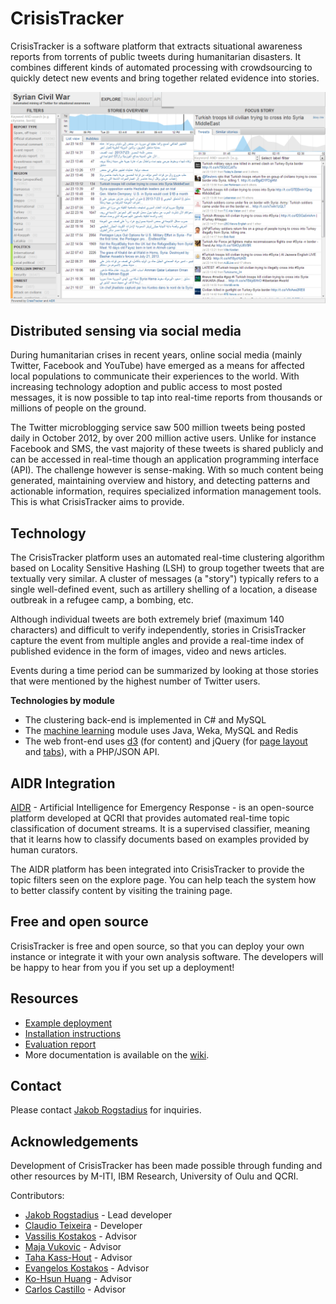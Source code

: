 # CrisisTracker

CrisisTracker is a software platform that extracts situational awareness reports from torrents of public tweets during humanitarian disasters. It combines different kinds of automated processing with crowdsourcing to quickly detect new events and bring together related evidence into stories.

![Screenshot of CrisisTracker](Documentation/screenshot1.png)

## Distributed sensing via social media

During humanitarian crises in recent years, online social media (mainly Twitter, Facebook and YouTube) have emerged as a means for affected local populations to communicate their experiences to the world. With increasing technology adoption and public access to most posted messages, it is now possible to tap into real-time reports from thousands or millions of people on the ground.

The Twitter microblogging service saw 500 million tweets being posted daily in October 2012, by over 200 million active users. Unlike for instance Facebook and SMS, the vast majority of these tweets is shared publicly and can be accessed in real-time though an application programming interface (API). The challenge however is sense-making. With so much content being generated, maintaining overview and history, and detecting patterns and actionable information, requires specialized information management tools. This is what CrisisTracker aims to provide.

## Technology

The CrisisTracker platform uses an automated real-time clustering algorithm based on Locality Sensitive Hashing (LSH) to group together tweets that are textually very similar. A cluster of messages (a "story") typically refers to a single well-defined event, such as artillery shelling of a location, a disease outbreak in a refugee camp, a bombing, etc.

Although individual tweets are both extremely brief (maximum 140 characters) and difficult to verify independently, stories in CrisisTracker capture the event from multiple angles and provide a real-time index of published evidence in the form of images, video and news articles.

Events during a time period can be summarized by looking at those stories that were mentioned by the highest number of Twitter users.

**Technologies by module**
* The clustering back-end is implemented in C# and MySQL
* The [machine learning](http://aidr.qcri.org/) module uses Java, Weka, MySQL and Redis
* The web front-end uses [d3](http://d3js.org/) (for content) and jQuery (for [page layout](http://layout.jquery-dev.net/documentation.cfm) and [tabs](http://jqueryui.com/tabs/)), with a PHP/JSON API.

## AIDR Integration

[AIDR](http://aidr.qcri.org/) - Artificial Intelligence for Emergency Response - is an open-source platform developed at QCRI that provides automated real-time topic classification of document streams. It is a supervised classifier, meaning that it learns how to classify documents based on examples provided by human curators.

The AIDR platform has been integrated into CrisisTracker to provide the topic filters seen on the explore page. You can help teach the system how to better classify content by visiting the training page.

## Free and open source

CrisisTracker is free and open source, so that you can deploy your own instance or integrate it with your own analysis software. The developers will be happy to hear from you if you set up a deployment!

## Resources

* [Example deployment](http://ufn.virtues.fi/~jakob/newct/)
* [Installation instructions](https://github.com/JakobRogstadius/CrisisTracker/wiki/Installation-instructions)
* [Evaluation report](http://hci.uma.pt/~jakob/files/Rogstadius_2013_CrisisTracker_Crowdsourced_Social_Media_Curation_for_Disaster_Awareness.pdf)
* More documentation is available on the [wiki](https://github.com/JakobRogstadius/CrisisTracker/wiki).

## Contact

Please contact [Jakob Rogstadius](http://hci.uma.pt/~jakob/) for inquiries.

## Acknowledgements

Development of CrisisTracker has been made possible through funding and other resources by M-ITI, IBM Research, University of Oulu and QCRI.

Contributors:

* [Jakob Rogstadius](http://hci.uma.pt/~jakob) - Lead developer
* [Claudio Teixeira](http://www.claudioteixeira.com/) - Developer
* [Vassilis Kostakos](http://www.ee.oulu.fi/~vassilis/) - Advisor
* [Maja Vukovic](http://researcher.watson.ibm.com/researcher/view.php?person=us-maja) - Advisor
* [Taha Kass-Hout](http://www.humanitariantracker.org/#!aboutus/csgz) - Advisor
* [Evangelos Kostakos](http://ekarapanos.com/) - Advisor
* [Ko-Hsun Huang](http://www.linkedin.com/profile/view?id=156209073&locale=en_US&trk=tyah) - Advisor
* [Carlos Castillo](http://www.chato.cl/research/) - Advisor
